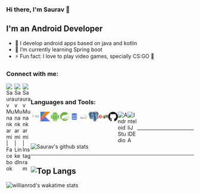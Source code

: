 ### Hi there, I'm Saurav 👋

## I'm an Android Developer

- 🔭 I develop android apps based on java and kotlin
- 🌱 I’m currently learning Spring boot
- ⚡ Fun fact: I love to play video games, specially CS:GO 🤣

### Connect with me:


[<img align="left" alt="Saurav Munankarmi | Facebook" width="22px" src="https://cdn.jsdelivr.net/npm/simple-icons@v3/icons/facebook.svg" />][facebook]
[<img align="left" alt="Saurav Munankarmi | LinkedIn" width="22px" src="https://cdn.jsdelivr.net/npm/simple-icons@v3/icons/linkedin.svg" />][linkedin]
[<img align="left" alt="Saurav Munankarmi | Instagram" width="22px" src="https://cdn.jsdelivr.net/npm/simple-icons@v3/icons/instagram.svg" />][instagram]

<br />

### Languages and Tools:

[<img align="left" alt="Java" width="26px" src="https://raw.githubusercontent.com/github/explore/80688e429a7d4ef2fca1e82350fe8e3517d3494d/topics/java/java.png" />][github]
[<img align="left" alt="Kotlin" width="26px" src="https://raw.githubusercontent.com/github/explore/80688e429a7d4ef2fca1e82350fe8e3517d3494d/topics/kotlin/kotlin.png" />][github]
[<img align="left" alt="Android" width="26px" src="https://raw.githubusercontent.com/github/explore/80688e429a7d4ef2fca1e82350fe8e3517d3494d/topics/android/android.png" />][github]
[<img align="left" alt="Spring Boot" width="26px" src="https://raw.githubusercontent.com/github/explore/80688e429a7d4ef2fca1e82350fe8e3517d3494d/topics/spring-boot/spring-boot.png" />][github]
[<img align="left" alt="SQL" width="26px" src="https://raw.githubusercontent.com/github/explore/80688e429a7d4ef2fca1e82350fe8e3517d3494d/topics/sql/sql.png" />][github]
[<img align="left" alt="MySQL" width="26px" src="https://raw.githubusercontent.com/github/explore/80688e429a7d4ef2fca1e82350fe8e3517d3494d/topics/mysql/mysql.png" />][github]
[<img align="left" alt="PostgreSQL" width="26px" src="https://raw.githubusercontent.com/github/explore/80688e429a7d4ef2fca1e82350fe8e3517d3494d/topics/postgresql/postgresql.png" />][github]
[<img align="left" alt="Git" width="26px" src="https://raw.githubusercontent.com/github/explore/80688e429a7d4ef2fca1e82350fe8e3517d3494d/topics/git/git.png" />][github]
[<img align="left" alt="GitHub" width="26px" src="https://raw.githubusercontent.com/github/explore/78df643247d429f6cc873026c0622819ad797942/topics/github/github.png" />][github]
[<img align="left" alt="Android Studio" width="26px" src="https://cdn.jsdelivr.net/npm/simple-icons@v3/icons/androidstudio.svg" />][github]
[<img align="left" alt="IntelliJ IDEA" width="26px" src="https://cdn.jsdelivr.net/npm/simple-icons@v3/icons/intellijidea.svg" />][github]

<br />
<br />

---

![Saurav's github stats](https://github-readme-sauravmunankarmi-1480zxen3-sauravmunankarmi.vercel.app/api?username=sauravmunankarmi&count_private=true&show_icons=true&hide=contribs)

---

<!-- ![Top Langs](https://github-readme-sauravmunankarmi-8u9raf351-sauravmunankarmi.vercel.app/api/top-langs/?username=sauravmunankarmi&einclude_repo=NFC_Attendance_System) -->
![Top Langs](https://github-readme-sauravmunankarmi-1480zxen3-sauravmunankarmi.vercel.app/api/top-langs/?username=sauravmunankarmi&einclude_repo=NFC_Attendance_System)
---

![willianrod's wakatime stats](https://github-readme-sauravmunankarmi-1480zxen3-sauravmunankarmi.vercel.app/api/wakatime?username=sauravmunankarmi)


[linkedin]: https://www.linkedin.com/in/sauravmunankarmi/
[instagram]: https://www.instagram.com/sauravmunankarmi/
[facebook]: https://www.facebook.com/IMPTBAG/
[github]: https://github.com/sauravmunankarmi




